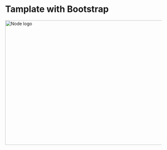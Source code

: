  <h1>Tamplate with Bootstrap</h1>



<img src="https://miro.medium.com/max/1400/1*VMI-NGFtYwWM7aBoKOg72Q.jpeg" width="900" height="400" alt="Node logo"> 
 
 
